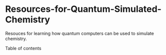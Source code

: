 # Resources-for-Quantum-Simulated-Chemistry
Resouces for learning how quantum computers can be used to simulate chemistry.

Table of contents
